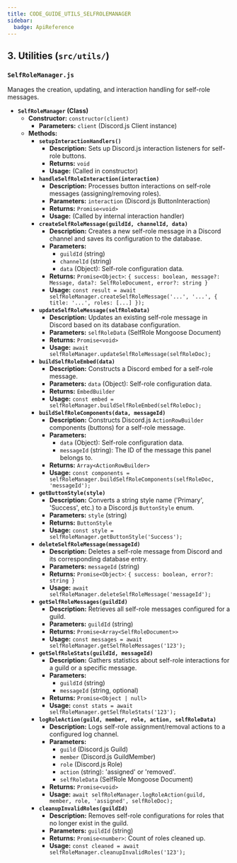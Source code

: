 ```yaml
---
title: CODE_GUIDE_UTILS_SELFROLEMANAGER
sidebar:
  badge: ApiReference
---
```


## 3. Utilities (`src/utils/`)

### `SelfRoleManager.js`
Manages the creation, updating, and interaction handling for self-role messages.

*   **`SelfRoleManager` (Class)**
    *   **Constructor:** `constructor(client)`
        *   **Parameters:** `client` (Discord.js Client instance)
    *   **Methods:**
        *   **`setupInteractionHandlers()`**
            *   **Description:** Sets up Discord.js interaction listeners for self-role buttons.
            *   **Returns:** `void`
            *   **Usage:** (Called in constructor)
        *   **`handleSelfRoleInteraction(interaction)`**
            *   **Description:** Processes button interactions on self-role messages (assigning/removing roles).
            *   **Parameters:** `interaction` (Discord.js ButtonInteraction)
            *   **Returns:** `Promise<void>`
            *   **Usage:** (Called by internal interaction handler)
        *   **`createSelfRoleMessage(guildId, channelId, data)`**
            *   **Description:** Creates a new self-role message in a Discord channel and saves its configuration to the database.
            *   **Parameters:**
                *   `guildId` (string)
                *   `channelId` (string)
                *   `data` (Object): Self-role configuration data.
            *   **Returns:** `Promise<Object>`: `{ success: boolean, message?: Message, data?: SelfRoleDocument, error?: string }`
            *   **Usage:** `const result = await selfRoleManager.createSelfRoleMessage('...', '...', { title: '...', roles: [...] });`
        *   **`updateSelfRoleMessage(selfRoleData)`**
            *   **Description:** Updates an existing self-role message in Discord based on its database configuration.
            *   **Parameters:** `selfRoleData` (SelfRole Mongoose Document)
            *   **Returns:** `Promise<void>`
            *   **Usage:** `await selfRoleManager.updateSelfRoleMessage(selfRoleDoc);`
        *   **`buildSelfRoleEmbed(data)`**
            *   **Description:** Constructs a Discord embed for a self-role message.
            *   **Parameters:** `data` (Object): Self-role configuration data.
            *   **Returns:** `EmbedBuilder`
            *   **Usage:** `const embed = selfRoleManager.buildSelfRoleEmbed(selfRoleDoc);`
        *   **`buildSelfRoleComponents(data, messageId)`**
            *   **Description:** Constructs Discord.js `ActionRowBuilder` components (buttons) for a self-role message.
            *   **Parameters:**
                *   `data` (Object): Self-role configuration data.
                *   `messageId` (string): The ID of the message this panel belongs to.
            *   **Returns:** `Array<ActionRowBuilder>`
            *   **Usage:** `const components = selfRoleManager.buildSelfRoleComponents(selfRoleDoc, 'messageId');`
        *   **`getButtonStyle(style)`**
            *   **Description:** Converts a string style name ('Primary', 'Success', etc.) to a Discord.js `ButtonStyle` enum.
            *   **Parameters:** `style` (string)
            *   **Returns:** `ButtonStyle`
            *   **Usage:** `const style = selfRoleManager.getButtonStyle('Success');`
        *   **`deleteSelfRoleMessage(messageId)`**
            *   **Description:** Deletes a self-role message from Discord and its corresponding database entry.
            *   **Parameters:** `messageId` (string)
            *   **Returns:** `Promise<Object>`: `{ success: boolean, error?: string }`
            *   **Usage:** `await selfRoleManager.deleteSelfRoleMessage('messageId');`
        *   **`getSelfRoleMessages(guildId)`**
            *   **Description:** Retrieves all self-role messages configured for a guild.
            *   **Parameters:** `guildId` (string)
            *   **Returns:** `Promise<Array<SelfRoleDocument>>`
            *   **Usage:** `const messages = await selfRoleManager.getSelfRoleMessages('123');`
        *   **`getSelfRoleStats(guildId, messageId)`**
            *   **Description:** Gathers statistics about self-role interactions for a guild or a specific message.
            *   **Parameters:**
                *   `guildId` (string)
                *   `messageId` (string, optional)
            *   **Returns:** `Promise<Object | null>`
            *   **Usage:** `const stats = await selfRoleManager.getSelfRoleStats('123');`
        *   **`logRoleAction(guild, member, role, action, selfRoleData)`**
            *   **Description:** Logs self-role assignment/removal actions to a configured log channel.
            *   **Parameters:**
                *   `guild` (Discord.js Guild)
                *   `member` (Discord.js GuildMember)
                *   `role` (Discord.js Role)
                *   `action` (string): 'assigned' or 'removed'.
                *   `selfRoleData` (SelfRole Mongoose Document)
            *   **Returns:** `Promise<void>`
            *   **Usage:** `await selfRoleManager.logRoleAction(guild, member, role, 'assigned', selfRoleDoc);`
        *   **`cleanupInvalidRoles(guildId)`**
            *   **Description:** Removes self-role configurations for roles that no longer exist in the guild.
            *   **Parameters:** `guildId` (string)
            *   **Returns:** `Promise<number>`: Count of roles cleaned up.
            *   **Usage:** `const cleaned = await selfRoleManager.cleanupInvalidRoles('123');`
